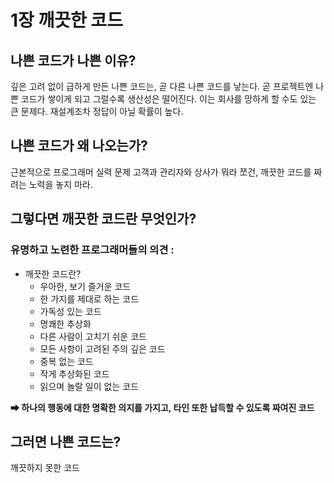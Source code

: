 # 1장 깨끗한 코드

## 나쁜 코드가 나쁜 이유?
깊은 고려 없이 급하게 만든 나쁜 코드는, 곧 다른 나쁜 코드를 낳는다.
곧 프로젝트엔 나쁜 코드가 쌓이게 되고 그럴수록 생산성은 떨어진다.
이는 회사를 망하게 할 수도 있는 큰 문제다.
재설계조차 정답이 아닐 확률이 높다.

## 나쁜 코드가 왜 나오는가?
근본적으로 프로그래머 실력 문제
고객과 관리자와 상사가 뭐라 쪼건, 깨끗한 코드를 짜려는 노력을 놓지 마라.

## 그렇다면 깨끗한 코드란 무엇인가?

### 유명하고 노련한 프로그래머들의 의견 :
- 깨끗한 코드란?
  - 우아한, 보기 즐거운 코드
  - 한 가지를 제대로 하는 코드
  - 가독성 있는 코드
  - 명쾌한 추상화
  - 다른 사람이 고치기 쉬운 코드
  - 모든 사항이 고려된 주의 깊은 코드
  - 중복 없는 코드
  - 작게 추상화된 코드
  - 읽으며 놀랄 일이 없는 코드

**➡ 하나의 행동에 대한 명확한 의지를 가지고, 타인 또한 납득할 수 있도록 짜여진 코드**

## 그러면 나쁜 코드는?
깨끗하지 못한 코드
